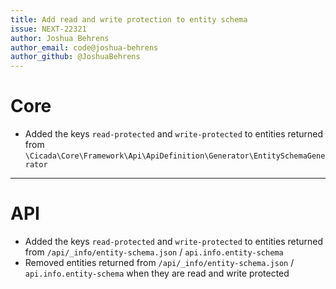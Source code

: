 ```yaml
---
title: Add read and write protection to entity schema
issue: NEXT-22321
author: Joshua Behrens
author_email: code@joshua-behrens
author_github: @JoshuaBehrens
---
```

# Core
* Added the keys `read-protected` and `write-protected` to entities returned from `\Cicada\Core\Framework\Api\ApiDefinition\Generator\EntitySchemaGenerator`
___
# API
* Added the keys `read-protected` and `write-protected` to entities returned from `/api/_info/entity-schema.json` / `api.info.entity-schema`
* Removed entities returned from `/api/_info/entity-schema.json` / `api.info.entity-schema` when they are read and write protected
